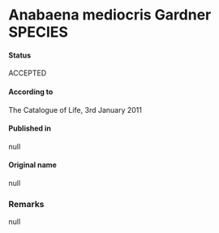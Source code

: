 # Anabaena mediocris Gardner SPECIES

#### Status
ACCEPTED

#### According to
The Catalogue of Life, 3rd January 2011

#### Published in
null

#### Original name
null

### Remarks
null
